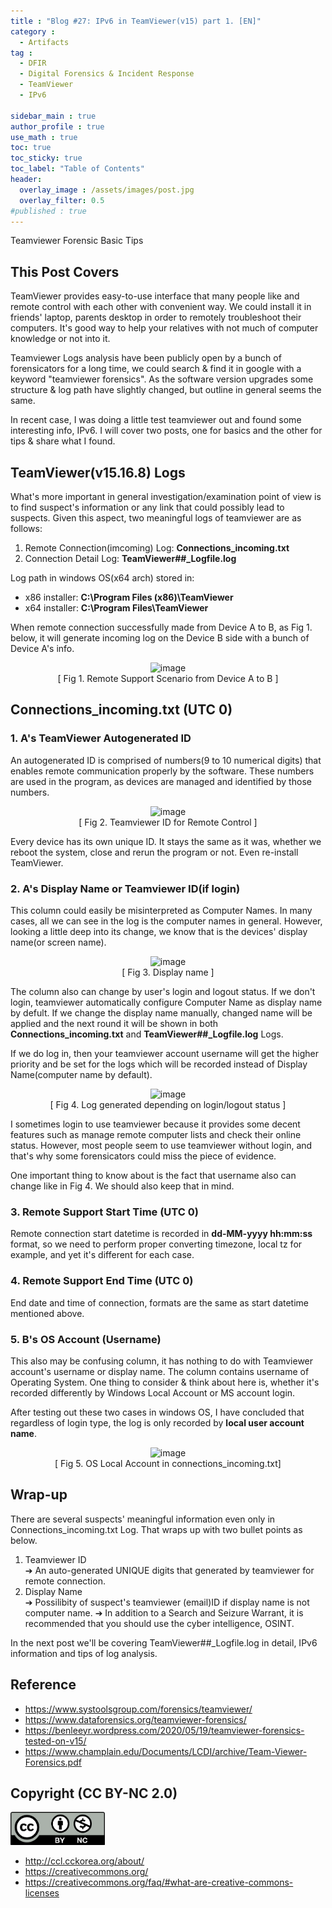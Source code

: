 ```yaml
---
title : "Blog #27: IPv6 in TeamViewer(v15) part 1. [EN]"
category :
  - Artifacts
tag : 
  - DFIR
  - Digital Forensics & Incident Response
  - TeamViewer
  - IPv6

sidebar_main : true
author_profile : true
use_math : true
toc: true
toc_sticky: true
toc_label: "Table of Contents"
header:
  overlay_image : /assets/images/post.jpg
  overlay_filter: 0.5
#published : true
---
```

Teamviewer Forensic Basic Tips

## This Post Covers
TeamViewer provides easy-to-use interface that many people like and remote control with each other with convenient way.
We could install it in friends' laptop, parents desktop in order to remotely troubleshoot their computers. It's good way to help your relatives with not much of computer knowledge or not into it.

Teamviewer Logs analysis have been publicly open by a bunch of forensicators for a long time, we could search & find it in google with a keyword "teamviewer forensics". As the software version upgrades some structure & log path have slightly changed, but outline in general seems the same.

In recent case, I was doing a little test teamviewer out and found some interesting info, IPv6. I will cover two posts, one for basics and the other for tips & share what I found.

## TeamViewer(v15.16.8) Logs
What's more important in general investigation/examination point of view is to find suspect's information or any link that could possibly lead to suspects. Given this aspect, two meaningful logs of teamviewer are as follows:

1. Remote Connection(imcoming) Log: **Connections_incoming.txt**
2. Connection Detail Log: **TeamViewer##_Logfile.log**

Log path in windows OS(x64 arch) stored in:
- x86 installer: **C:\Program Files (x86)\TeamViewer**
- x64 installer: **C:\Program Files\TeamViewer**

When remote connection successfully made from Device A to B, as Fig 1. below, it will generate incoming log on the Device B side with a bunch of Device A's info.

<p align="center">
  <img src="https://i.imgur.com/oT76Dcs.png" alt="image"/>
<br>[ Fig 1. Remote Support Scenario from Device A to B ]</p>


## Connections_incoming.txt (UTC 0)
### 1. A's TeamViewer Autogenerated ID
An autogenerated ID is comprised of numbers(9 to 10 numerical digits) that enables remote communication properly by the software. These numbers are used in the program, as devices are managed and identified by those numbers.

<p align="center">
  <img src="https://i.imgur.com/I7GVHb9.png" alt="image"/>
<br>[ Fig 2. Teamviewer ID for Remote Control ]</p>

Every device has its own unique ID. It stays the same as it was, whether we reboot the system, close and rerun the program or not. Even re-install TeamViewer.


### 2. A's Display Name or Teamviewer ID(if login)
This column could easily be misinterpreted as Computer Names. In many cases, all we can see in the log is the computer names in general. However, looking a little deep into its change, we know that is the devices' display name(or screen name).

<p align="center">
  <img src="https://i.imgur.com/bt1pkhJ.png" alt="image"/>
<br>[ Fig 3. Display name ]</p>

The column also can change by user's login and logout status. If we don't login, teamviewer automatically configure Computer Name as display name by defult. If we change the display name manually, changed name will be applied and the next round it will be shown in both **Connections_incoming.txt** and **TeamViewer##_Logfile.log** Logs.

If we do log in, then your teamviewer account username will get the higher priority and be set for the logs which will be recorded instead of Display Name(computer name by default).

<p align="center">
  <img src="https://i.imgur.com/6ELMP2E.png" alt="image"/>
<br>[ Fig 4. Log generated depending on login/logout status ]</p>

I sometimes login to use teamviewer because it provides some decent features such as manage remote computer lists and check their online status. However, most people seem to use teamviewer without login, and that's why some forensicators could miss the piece of evidence.

One important thing to know about is the fact that username also can change like in Fig 4. We should also keep that in mind.

### 3. Remote Support Start Time (UTC 0)
Remote connection start datetime is recorded in **dd-MM-yyyy hh:mm:ss** format, so we need to perform proper converting timezone, local tz for example, and yet it's different for each case.

### 4. Remote Support End Time (UTC 0)
End date and time of connection, formats are the same as start datetime mentioned above.

### 5. B's OS Account (Username)
This also may be confusing column, it has nothing to do with Teamviewer account's username or display name. The column contains username of Operating System. One thing to consider & think about here is, whether it's recorded differently by Windows Local Account or MS account login.

After testing out these two cases in windows OS, I have concluded that regardless of login type, the log is only recorded by **local user account name**.

<p align="center">
  <img src="https://i.imgur.com/0OQFpSa.png" alt="image"/>
<br>[ Fig 5. OS Local Account in connections_incoming.txt]</p>


## Wrap-up
There are several suspects' meaningful information even only in Connections_incoming.txt Log. That wraps up with two bullet points as below.

1. Teamviewer ID  
  ➔ An auto-generated UNIQUE digits that generated by teamviewer for remote connection.  
2. Display Name  
  ➔ Possilibity of suspect's teamviewer (email)ID if display name is not computer name.
  ➔ In addition to a Search and Seizure Warrant, it is recommended that you should use the cyber intelligence, OSINT.

In the next post we'll be covering TeamViewer##_Logfile.log in detail, IPv6 information and tips of log analysis.

## Reference
- <https://www.systoolsgroup.com/forensics/teamviewer/>
- <https://www.dataforensics.org/teamviewer-forensics/>
- <https://benleeyr.wordpress.com/2020/05/19/teamviewer-forensics-tested-on-v15/>
- <https://www.champlain.edu/Documents/LCDI/archive/Team-Viewer-Forensics.pdf>


## Copyright (CC BY-NC 2.0)
<img src="/assets/images/creativecommon_by-nc.png" width="30%" height="30%">

- <http://ccl.cckorea.org/about/>
- <https://creativecommons.org/>
- <https://creativecommons.org/faq/#what-are-creative-commons-licenses>
